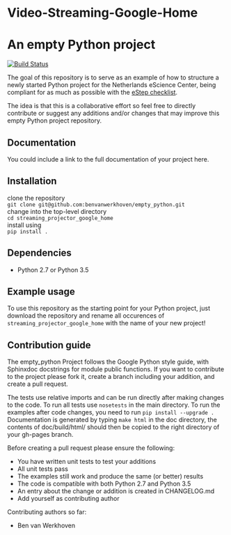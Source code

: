 # Video-Streaming-Google-Home

An empty Python project
=======================
[![Build Status](https://api.travis-ci.org/benvanwerkhoven/empty_python.svg?branch=master)](https://travis-ci.org/benvanwerkhoven/empty_python)

The goal of this repository is to serve as an example of how to structure
a newly started Python project for the Netherlands eScience Center, being
compliant for as much as possible with the [eStep checklist](https://github.com/NLeSC/estep-checklist).

The idea is that this is a collaborative effort so feel free to directly
contribute or suggest any additions and/or changes that may improve this
empty Python project repository.

Documentation
-------------
You could include a link to the full documentation of your project here.

Installation
------------
clone the repository  
    `git clone git@github.com:benvanwerkhoven/empty_python.git`  
change into the top-level directory  
    `cd streaming_projector_google_home`  
install using  
    `pip install .`

Dependencies
------------
 * Python 2.7 or Python 3.5

Example usage
-------------
To use this repository as the starting point for your Python project, just
download the repository and rename all occurences of `streaming_projector_google_home` with the
name of your new project!

Contribution guide
------------------
The empty_python Project follows the Google Python style guide, with Sphinxdoc docstrings for module public functions. If you want to
contribute to the project please fork it, create a branch including your addition, and create a pull request.

The tests use relative imports and can be run directly after making
changes to the code. To run all tests use `nosetests` in the main directory.
To run the examples after code changes, you need to run `pip install --upgrade .`
Documentation is generated by typing `make html` in the doc directory,
the contents of doc/build/html/ should then be copied to the right directory of your gh-pages branch.

Before creating a pull request please ensure the following:
* You have written unit tests to test your additions
* All unit tests pass
* The examples still work and produce the same (or better) results
* The code is compatible with both Python 2.7 and Python 3.5
* An entry about the change or addition is created in CHANGELOG.md
* Add yourself as contributing author

Contributing authors so far:
* Ben van Werkhoven
